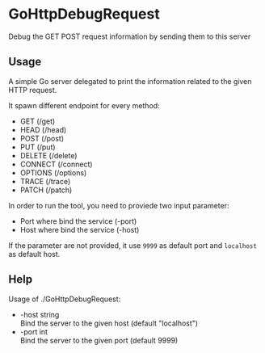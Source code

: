 # GoHttpDebugRequest
Debug the GET POST request information by sending them to this server

## Usage

A simple Go server delegated to print the information related to the given HTTP request.

It spawn different endpoint for every method:

 - GET (/get)
 - HEAD (/head)
 - POST (/post)
 - PUT (/put)
 - DELETE (/delete)
 - CONNECT (/connect)
 - OPTIONS (/options)
 - TRACE (/trace)
 - PATCH (/patch)
 
 In order to run the tool, you need to proviede two input parameter:
 - Port where bind the service (-port)
 - Host where bind the service (-host)
 
 If the parameter are not provided, it use `9999` as default port and `localhost` as default host.
 
 ## Help
 
 Usage of ./GoHttpDebugRequest:  
 - -host string  
        Bind the server to the given host (default "localhost")  
 - -port int  
        Bind the server to the given port (default 9999)  
